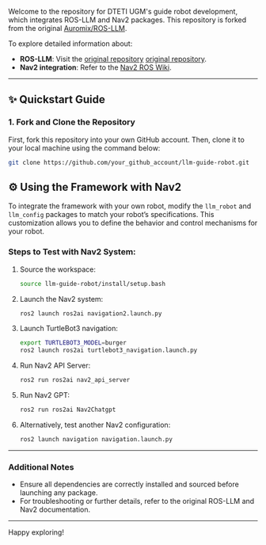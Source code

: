 Welcome to the repository for DTETI UGM's guide robot development, which integrates ROS-LLM and Nav2 packages. This repository is forked from the original [Auromix/ROS-LLM](https://github.com/Auromix/ROS-LLM).

To explore detailed information about:
- **ROS-LLM**: Visit the [original repository](https://github.com/Auromix/ROS-LLM)  [original repository](https://github.com/sachinkum0009/nav2gpt).
- **Nav2 integration**: Refer to the [Nav2 ROS Wiki](https://navigation.ros.org/).

---

## ✨ Quickstart Guide

### 1. Fork and Clone the Repository
First, fork this repository into your own GitHub account. Then, clone it to your local machine using the command below:

```bash
git clone https://github.com/your_github_account/llm-guide-robot.git
```



## ⚙️ Using the Framework with Nav2

To integrate the framework with your own robot, modify the `llm_robot` and `llm_config` packages to match your robot’s specifications. This customization allows you to define the behavior and control mechanisms for your robot.

### Steps to Test with Nav2 System:
1. Source the workspace:
   ```bash
   source llm-guide-robot/install/setup.bash
   ```

2. Launch the Nav2 system:
   ```bash
   ros2 launch ros2ai navigation2.launch.py
   ```

3. Launch TurtleBot3 navigation:
   ```bash
   export TURTLEBOT3_MODEL=burger
   ros2 launch ros2ai turtlebot3_navigation.launch.py
   ```

4. Run Nav2 API Server:
   ```bash
   ros2 run ros2ai nav2_api_server
   ```

5. Run Nav2 GPT:
   ```bash
   ros2 run ros2ai Nav2Chatgpt
   ```

6. Alternatively, test another Nav2 configuration:
   ```bash
   ros2 launch navigation navigation.launch.py
   ```

---

### Additional Notes
- Ensure all dependencies are correctly installed and sourced before launching any package.
- For troubleshooting or further details, refer to the original ROS-LLM and Nav2 documentation.

---

Happy exploring!

